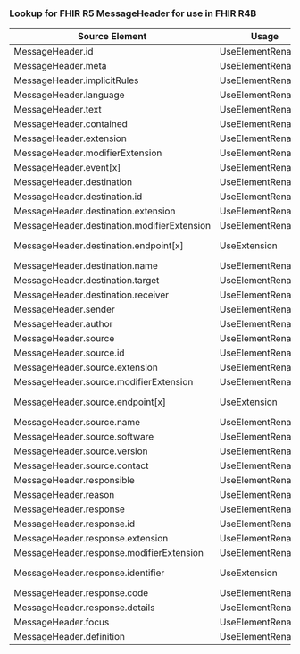 ### Lookup for FHIR R5 MessageHeader for use in FHIR R4B

| Source Element | Usage | Target |
| -------------- | ----- | ------ |
| MessageHeader.id | UseElementRenamed | MessageHeader.id |
| MessageHeader.meta | UseElementRenamed | MessageHeader.meta |
| MessageHeader.implicitRules | UseElementRenamed | MessageHeader.implicitRules |
| MessageHeader.language | UseElementRenamed | MessageHeader.language |
| MessageHeader.text | UseElementRenamed | MessageHeader.text |
| MessageHeader.contained | UseElementRenamed | MessageHeader.contained |
| MessageHeader.extension | UseElementRenamed | MessageHeader.extension |
| MessageHeader.modifierExtension | UseElementRenamed | MessageHeader.modifierExtension |
| MessageHeader.event[x] | UseElementRenamed | MessageHeader.event[x] |
| MessageHeader.destination | UseElementRenamed | MessageHeader.destination |
| MessageHeader.destination.id | UseElementRenamed | MessageHeader.destination.id |
| MessageHeader.destination.extension | UseElementRenamed | MessageHeader.destination.extension |
| MessageHeader.destination.modifierExtension | UseElementRenamed | MessageHeader.destination.modifierExtension |
| MessageHeader.destination.endpoint[x] | UseExtension | http://hl7.org/fhir/5.0/StructureDefinition/extension-MessageHeader.destination.endpoint |
| MessageHeader.destination.name | UseElementRenamed | MessageHeader.destination.name |
| MessageHeader.destination.target | UseElementRenamed | MessageHeader.destination.target |
| MessageHeader.destination.receiver | UseElementRenamed | MessageHeader.destination.receiver |
| MessageHeader.sender | UseElementRenamed | MessageHeader.sender |
| MessageHeader.author | UseElementRenamed | MessageHeader.author |
| MessageHeader.source | UseElementRenamed | MessageHeader.source |
| MessageHeader.source.id | UseElementRenamed | MessageHeader.source.id |
| MessageHeader.source.extension | UseElementRenamed | MessageHeader.source.extension |
| MessageHeader.source.modifierExtension | UseElementRenamed | MessageHeader.source.modifierExtension |
| MessageHeader.source.endpoint[x] | UseExtension | http://hl7.org/fhir/5.0/StructureDefinition/extension-MessageHeader.source.endpoint |
| MessageHeader.source.name | UseElementRenamed | MessageHeader.source.name |
| MessageHeader.source.software | UseElementRenamed | MessageHeader.source.software |
| MessageHeader.source.version | UseElementRenamed | MessageHeader.source.version |
| MessageHeader.source.contact | UseElementRenamed | MessageHeader.source.contact |
| MessageHeader.responsible | UseElementRenamed | MessageHeader.responsible |
| MessageHeader.reason | UseElementRenamed | MessageHeader.reason |
| MessageHeader.response | UseElementRenamed | MessageHeader.response |
| MessageHeader.response.id | UseElementRenamed | MessageHeader.response.id |
| MessageHeader.response.extension | UseElementRenamed | MessageHeader.response.extension |
| MessageHeader.response.modifierExtension | UseElementRenamed | MessageHeader.response.modifierExtension |
| MessageHeader.response.identifier | UseExtension | http://hl7.org/fhir/5.0/StructureDefinition/extension-MessageHeader.response.identifier |
| MessageHeader.response.code | UseElementRenamed | MessageHeader.response.code |
| MessageHeader.response.details | UseElementRenamed | MessageHeader.response.details |
| MessageHeader.focus | UseElementRenamed | MessageHeader.focus |
| MessageHeader.definition | UseElementRenamed | MessageHeader.definition |

